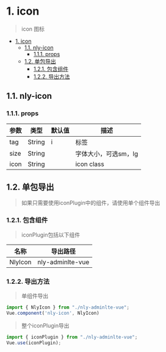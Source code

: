 # 1. icon 

> icon 图标
<!-- TOC -->

- [1. icon](#1-icon)
    - [1.1. nly-icon](#11-nly-icon)
        - [1.1.1. props](#111-props)
    - [1.2. 单包导出](#12-单包导出)
        - [1.2.1. 包含组件](#121-包含组件)
        - [1.2.2. 导出方法](#122-导出方法)

<!-- /TOC -->

## 1.1. nly-icon


### 1.1.1. props

参数 | 类型 |  默认值 | 描述
-|-|-|-
tag | String | i | 标签
size | String |  | 字体大小，可选sm，lg
icon | String |  | icon class

## 1.2. 单包导出

> 如果只需要使用iconPlugin中的组件，请使用单个组件导出

### 1.2.1. 包含组件

> iconPlugin包括以下组件

名称 | 导出路径
-|-
NlyIcon | nly-adminlte-vue

### 1.2.2. 导出方法

> 单组件导出

```js
import { NlyIcon } from "./nly-adminlte-vue";
Vue.component('nly-icon', NlyIcon)
```

> 整个iconPlugin导出

```js
import { iconPlugin } from "./nly-adminlte-vue";
Vue.use(iconPlugin);
```